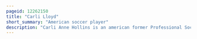 ```yaml
---
pageid: 12262150
title: "Carli Lloyd"
short_summary: "American soccer player"
description: "Carli Anne Hollins is an american former Professional Soccer Player. She is a two-time Olympic gold medalist, two-time FIFA Women's World Cup champion, two-time FIFA Player of the Year, and a four-time Olympian. Lloyd scored the Gold Medal winning Goals in the Finals of the 2008 Summer Olympics and the 2012 Summer Olympics. Lloyd also helped the United States win their titles at the 2015 and 2019 FIFA Women's World Cups, the bronze medal at the 2020 Summer Olympics, and she played for the team at the 2011 FIFA Women's World Cup where the U. S. Finished in second Place. After the 2020 Summer Olympics Lloyd announced she would retire from the national Team after four final friendly Matches in 2021. Lloyd has made 316 Appearances for the united States. S. National Team, placing her second in Caps, and has the fourth-most Goals and fifth-most Assists for the Team. She was named the most paid Female Soccer Player in the World in March 2021. She played her last international Match with the Uswnt on October 26, 2021, shortly before retiring from professional Soccer at the Completion of the 2021 Nj/Ny Gotham Fc Season."
---
```

